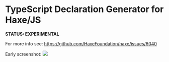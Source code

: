 # TypeScript Declaration Generator for Haxe/JS

**STATUS: EXPERIMENTAL**

For more info see: https://github.com/HaxeFoundation/haxe/issues/6040

Early screenshot:
![](http://i.imgur.com/W90hCvO.gif)
